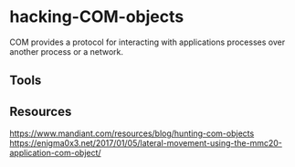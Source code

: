 # hacking-COM-objects
COM provides a protocol for interacting with applications processes over another process or a network.
## Tools


## Resources
https://www.mandiant.com/resources/blog/hunting-com-objects
https://enigma0x3.net/2017/01/05/lateral-movement-using-the-mmc20-application-com-object/
